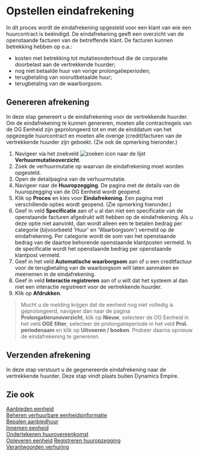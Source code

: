 
# Opstellen eindafrekening

In dit proces wordt de eindafrekening opgesteld voor een klant van wie een huurcontract is beëindigd. De eindafrekening geeft een overzicht van de openstaande facturen van de betreffende klant. De facturen kunnen betrekking hebben op o.a.:
- kosten met betrekking tot mutatieonderhoud die de corporatie doorbelast aan de vertrekkende huurder;
- nog niet betaalde huur van vorige prolongatieperioden;
- terugbetaling van vooruitbetaalde huur;
- terugbetaling van de waarborgsom.

## Genereren afrekening

In deze stap genereert u de eindafrekening voor de vertrekkende huurder. Om de eindafrekening te kunnen genereren, moeten alle contractregels van de OG Eenheid zijn geprolongeerd tot en met de einddatum van het opgezegde huurcontract en moeten alle overige (credit)facturen van de vertrekkende huurder zijn geboekt. (Zie ook de opmerking hieronder.)

1. Navigeer via het zoekveld ![zoeken icon](/assets/images/zoeken.png "zoeken icon") naar de lijst **Verhuurmutatieoverzicht**.
2. Zoek de verhuurmutatie op waarvan de eindafrekening moet worden opgesteld.
3. Open de detailpagina van de verhuurmutatie.
4. Navigeer naar de **Huuropzegging**. De pagina met de details van de huuropzegging van de OG Eenheid wordt geopend.
5. Klik op **Proces** en kies voor **Eindafrekening**. Een pagina met verschillende opties wordt geopend. (Zie opmerking hieronder.)
6. Geef in veld **Specificatie** aan of u al dan niet een specificatie van de openstaande facturen afgedrukt wilt hebben op de eindafrekening. Als u deze optie niet aanvinkt, dan wordt alleen een te betalen bedrag per categorie (bijvoorbeeld 'Huur' en 'Waarborgsom') vermeld op de eindafrekening. Per categorie wordt de som van het openstaande bedrag van de daartoe behorende openstaande klantposten vermeld. In de specificatie wordt het openstaande bedrag per openstaande klantpost vermeld.
7. Geef in het veld **Automatische waarborgsom** aan of u een creditfactuur voor de terugbetaling van de waarborgsom wilt laten aanmaken en meenemen in de eindafrekening.
8. Geef in veld **Interactie registreren** aan of u wilt dat het systeem al dan niet een interactie registreert voor de vertrekkende huurder.
9. Klik op **Afdrukken**.

>Mocht u de melding krijgen dat de eenheid nog niet volledig is geprolongeerd, navigeer dan naar de pagina **Prolongatierunoverzicht**, klik op **Nieuw**, selecteer de OG Eenheid in het veld **OGE filter**, selecteer de prolongatieperiode in het veld **Prol. periodenaam** en klik op **Uitvoeren / boeken**. Probeer daarna opnieuw de eindafrekening te genereren.

## Verzenden afrekening

In deze stap verstuurt u de gegenereerde eindafrekening naar de vertrekkende huurder. Deze stap vindt plaats buiten Dynamics Empire.

## Zie ook

[Aanbieden eenheid](../aanbieden-eenheid/)  
[Beheren verhuurbare eenheidsinformatie](../beheren-verhuurbare-eenheidsinformatie/)  
[Bepalen aanbiedhuur](../bepalen-aanbiedhuur/)  
[Innemen eenheid](../innemen-eenheid/)  
[Ondertekenen huurovereenkomst](../ondertekenen-huurovereenkomst/)  
[Opleveren eenheid](../opleveren-eenheid/)
[Registreren huuropzegging](../registreren-huuropzegging/)  
[Verantwoorden verhuring](../verantwoorden-verhuring/)  

<!--stackedit_data:
eyJoaXN0b3J5IjpbMTU2ODM5NzM1MCwxMzA2ODI1MDcwLC01NT
c2Nzc5OTQsLTExNzAzMDg3NTcsLTczMTgxMDEwNF19
-->